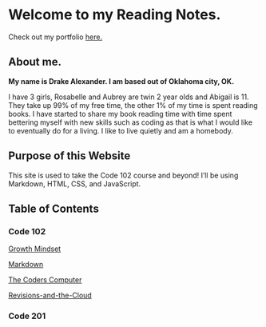 # Welcome to my Reading Notes.

Check out my portfolio [here.](https://github.com/Drake-Alexander)

## About me.

**My name is Drake Alexander. I am based out of Oklahoma city, OK.** 

I have 3 girls, Rosabelle and Aubrey are twin 2 year olds and Abigail is 11. They take up 99% of my free time, the other 1% of my time is spent reading books. I have started to share my book reading time with time spent bettering myself with new skills such as coding as that is what I would like to eventually do for a living. I like to live quietly and am a homebody. 

## Purpose of this Website

This site is used to take the Code 102 course and beyond! I’ll be using Markdown, HTML, CSS, and JavaScript. 

## Table of Contents

### Code 102
[Growth Mindset](https://drake-alexander.github.io/reading-notes/102/Growth-Mindset)

[Markdown](https://drake-alexander.github.io/reading-notes/102/Markdown)

[The Coders Computer](https://drake-alexander.github.io/reading-notes/102/The-Coder's-Computer)

[Revisions-and-the-Cloud](https://drake-alexander.github.io/reading-notes/102/Revisions-and-the-Cloud)


### Code 201
